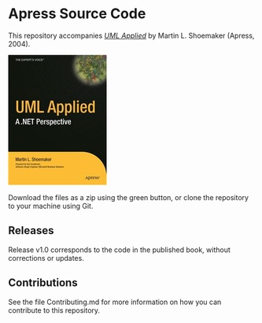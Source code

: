 # Apress Source Code

This repository accompanies [*UML Applied*](http://www.apress.com/9781590590874) by Martin L. Shoemaker (Apress, 2004).

![Cover image](9781590590874.jpg)

Download the files as a zip using the green button, or clone the repository to your machine using Git.

## Releases

Release v1.0 corresponds to the code in the published book, without corrections or updates.

## Contributions

See the file Contributing.md for more information on how you can contribute to this repository.
